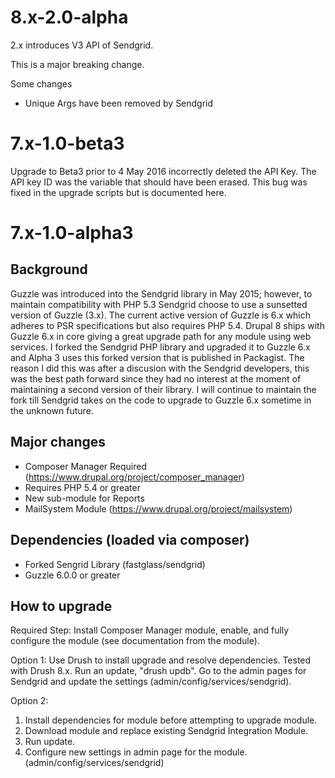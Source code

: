 8.x-2.0-alpha
================================================================================
2.x introduces V3 API of Sendgrid.

This is a major breaking change.

Some changes
* Unique Args have been removed by Sendgrid


7.x-1.0-beta3
================================================================================
Upgrade to Beta3 prior to 4 May 2016 incorrectly deleted the API Key. The API
key ID was the variable that should have been erased. This bug was fixed in the
upgrade scripts but is documented here.

7.x-1.0-alpha3
================================================================================

Background
--------------------------------------------------------------------------------
Guzzle was introduced into the Sendgrid library in May 2015; however, to
maintain compatibility with PHP 5.3 Sendgrid choose to use a sunsetted version
of Guzzle (3.x). The current active version of Guzzle is 6.x which adheres to
PSR specifications but also requires PHP 5.4. Drupal 8 ships with Guzzle 6.x in
core giving a great upgrade path for any module using web services. I forked
the Sendgrid PHP library and upgraded it to Guzzle 6.x and Alpha 3 uses this
forked version that is published in Packagist. The reason I did this was after
a discusion with the Sendgrid developers, this was the best path forward since
they had no interest at the moment of maintaining a second version of their
library. I will continue to maintain the fork till Sendgrid takes on the code to
upgrade to Guzzle 6.x sometime in the unknown future.

Major changes
--------------------------------------------------------------------------------
* Composer Manager Required (https://www.drupal.org/project/composer_manager)
* Requires PHP 5.4 or greater
* New sub-module for Reports
* MailSystem Module (https://www.drupal.org/project/mailsystem)

Dependencies (loaded via composer)
--------------------------------------------------------------------------------
* Forked Sengrid Library (fastglass/sendgrid)
* Guzzle 6.0.0 or greater

How to upgrade
--------------------------------------------------------------------------------
Required Step:
Install Composer Manager module, enable, and fully configure the module (see
documentation from the module).

Option 1:
Use Drush to install upgrade and resolve dependencies. Tested with Drush 8.x.
Run an update, "drush updb". Go to the admin pages for Sendgrid and update the
settings (admin/config/services/sendgrid).

Option 2:
1. Install dependencies for module before attempting to upgrade module.
2. Download module and replace existing Sendgrid Integration Module.
3. Run update.
4. Configure new settings in admin page for the module.
   (admin/config/services/sendgrid)
